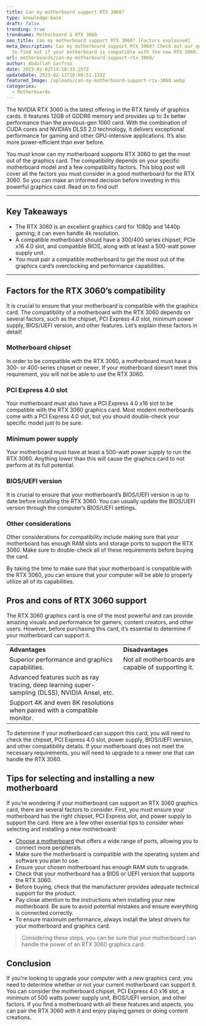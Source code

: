 ```yaml
---
title: Can my motherboard support RTX 3060?
type: knowledge-base
draft: false
trending: true
trendname: Motherboard & RTX 3060
seo_title: Can my motherboard support RTX 3060? [Factors explained]
meta_Description: Can my motherboard support RTX 3060? Check out our quick guide
  to find out if your motherboard is compatible with the new RTX 3060.
url: motherboards/can-my-motherboard-support-rtx-3060/
author: Abdullah Sarfraz
date: 2023-02-02T14:10:33.257Z
updateDate: 2023-02-11T10:00:51.131Z
featured_Image: /uploads/can-my-motherboard-support-rtx-3060.webp
categories:
  - Motherboards
---
```

The NVIDIA RTX 3060 is the latest offering in the RTX family of graphics cards. It features 12GB of GDDR6 memory and provides up to 3x better performance than the previous-gen 1060 card. With the combination of CUDA cores and NVIDIA’s DLSS 2.0 technology, it delivers exceptional performance for gaming and other GPU-intensive applications. It’s also more power-efficient than ever before. 

You must know can my motherboard supports RTX 3060 to get the most out of the graphics card. The compatibility depends on your specific motherboard model and a few compatibility factors. This blog post will cover all the factors you must consider in a good motherboard for the RTX 3060. So you can make an informed decision before investing in this powerful graphics card. Read on to find out!

- - -

## Key Takeaways

* The RTX 3060 is an excellent graphics card for 1080p and 1440p gaming; it can even handle 4k resolution.
* A compatible motherboard should have a 300/400 series chipset, PCIe x16 4.0 slot, and compatible BIOS, along with at least a 500-watt power supply unit.
* You must pair a compatible motherboard to get the most out of the graphics card’s overclocking and performance capabilities.

- - -

## Factors for the RTX 3060’s compatibility  

It is crucial to ensure that your motherboard is compatible with the graphics card. The compatibility of a motherboard with the RTX 3060 depends on several factors, such as the chipset, PCI Express 4.0 slot, minimum power supply, BIOS/UEFI version, and other features. Let’s explain these factors in detail!

### Motherboard chipset

In order to be compatible with the RTX 3060, a motherboard must have a 300- or 400-series chipset or newer. If your motherboard doesn’t meet this requirement, you will not be able to use the RTX 3060.

### PCI Express 4.0 slot 

Your motherboard must also have a PCI Express 4.0 x16 slot to be compatible with the RTX 3060 graphics card. Most modern motherboards come with a PCI Express 4.0 slot, but you should double-check your specific model just to be sure.

### Minimum power supply 

Your motherboard must have at least a 500-watt power supply to run the RTX 3060. Anything lower than this will cause the graphics card to not perform at its full potential.

### BIOS/UEFI version

It is crucial to ensure that your motherboard’s BIOS/UEFI version is up to date before installing the RTX 3060. You can usually update the BIOS/UEFI version through the computer’s BIOS/UEFI settings.

### Other considerations

Other considerations for compatibility include making sure that your motherboard has enough RAM slots and storage ports to support the RTX 3060. Make sure to double-check all of these requirements before buying the card.

By taking the time to make sure that your motherboard is compatible with the RTX 3060, you can ensure that your computer will be able to properly utilize all of its capabilities.

## Pros and cons of RTX 3060 support

The RTX 3060 graphics card is one of the most powerful and can provide amazing visuals and performance for gamers, content creators, and other users. However, before purchasing this card, it’s essential to determine if your motherboard can support it.

|                                                                                                |                                                    |
| ---------------------------------------------------------------------------------------------- | -------------------------------------------------- |
| **Advantages**                                                                                 | **Disadvantages**                                  |
| Superior performance and graphics capabilities.                                                | Not all motherboards are capable of supporting it. |
| Advanced features such as ray tracing, deep learning super-sampling (DLSS), NVIDIA Ansel, etc. |                                                    |
| Support 4K and even 8K resolutions when paired with a compatible monitor.                      |                                                    |

To determine if your motherboard can support this card, you will need to check the chipset, PCI Express 4.0 slot, power supply, BIOS/UEFI version, and other compatibility details. If your motherboard does not meet the necessary requirements, you will need to upgrade to a newer one that can handle the RTX 3060.

## Tips for selecting and installing a new motherboard

If you’re wondering if your motherboard can support an RTX 3060 graphics card, there are several factors to consider. First, you must ensure your motherboard has the right chipset, PCI Express slot, and power supply to support the card. Here are a few other essential tips to consider when selecting and installing a new motherboard:

* [Choose a motherboard](https://pcideaz.com/motherboards/how-to-choose-motherboard/) that offers a wide range of ports, allowing you to connect more peripherals.
* Make sure the motherboard is compatible with the operating system and software you plan to use.
* Ensure your chosen motherboard has enough RAM slots to upgrade.
* Check that your motherboard has a BIOS or UEFI version that supports the RTX 3060.
* Before buying, check that the manufacturer provides adequate technical support for the product.
* Pay close attention to the instructions when installing your new motherboard. Be sure to avoid potential mistakes and ensure everything is connected correctly.
* To ensure maximum performance, always install the latest drivers for your motherboard and graphics card.

> Considering these steps, you can be sure that your motherboard can handle the power of an RTX 3060 graphics card.

## Conclusion

If you're looking to upgrade your computer with a new graphics card, you need to determine whether or not your current motherboard can support it. You can consider the motherboard chipset, PCI Express 4.0 x16 slot, a minimum of 500 watts power supply unit, BIOS/UEFI version, and other factors. If you find a motherboard with all these features and aspects, you can pair the RTX 3060 with it and enjoy playing games or doing content creations.